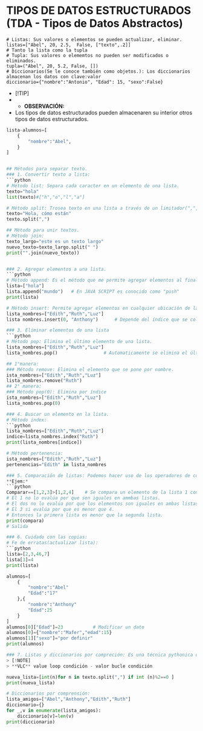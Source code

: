 # TIPOS DE DATOS ESTRUCTURADOS (TDA - Tipos de Datos Abstractos)
```
# Listas: Sus valores o elementos se pueden actualizar, eliminar.
listas=["Abel", 20, 2.5,  False, ["texto",.2]]                                             # Tanto la lista como la tupla
# Tupla: Sus valores o elememtos no pueden ser modificados o eliminados.
tupla=("Abel", 20, 5.2, False, [])
# Diccionarios(Se le conoce también como objetos.): Los diccionarios almacenan los datos con clave:valor
diccionario={"nombre":"Antonio", "Edad": 15, "sexo":False}
```
- [!TIP]
- - **OBSERVACIÓN:** 
- Los tipos de datos estructurados pueden almacenaren su interior otros tipos de datos estructurados.
```python
lista-alumnos=[
    {
        "nombre":"Abel",
    }
]


## Métodos para separar texto.
### 1. Convertir texto a lista:
```python
# Método list: Separa cada caracter en un elemento de una lista.
texto="hola"
list(texto)#["h","o","l","a"]

# Método split: Trosea texto en una lista a través de un limitador(",",".",etc)
texto="Hola, cómo están"
texto.split(",")

## Método para unir textos.
# Método join:
texto_largo="este es un texto largo"
nuevo_texto=texto_largo.split(" ")
print("".join(nuevo_texto))


### 2. Agregar elementos a una lista.
```python
# Método append: Es el método que me permite agregar elementos al final de una lista.
lista=["hola"]
lista.append("mundo")   # En JAVA SCRIPT es conocido como "push"
print(lista)

# Método insert: Permite agregar elementos en cualquier ubicación de la lista.
lista_nombres=["Edith","Ruth","Luz"]
lista nombres.insert(0, "Anthony")      # Depende del índice que se coloque se podrá insertar el elemento.

### 3. Eliminar elementos de una lista
```python
# Método pop: Elimina el último elemento de una lista.
lista_nombres=["Edith","Ruth","Luz"]
lista_nombres.pop()                 # Automaticamente se elimina el último elemento sin necesidad de que se indique.

## 1°manera:
### Método remove: Elimina el elemento que se pone por nombre.
ista_nombres=["Edith","Ruth","Luz"]
lista_nombres.remove("Ruth")
## 2° manera:
### Método pop(0): Elimina por índice 
ista_nombres=["Edith","Ruth","Luz"]
lista_nombres.pop(0)

### 4. Buscar un elemento en la lista.
# Método index:
```python
lista_nombres=["Edith","Ruth","Luz"]
indice=lista_nombres.index("Ruth")
print(lista_nombres[indice])

# Método pertenencia:
ista_nombres=["Edith","Ruth","Luz"]
pertenencias="Edith" in lista_nombres

### 5. Comparación de listas: Podemos hacer uso de los operadores de comparación para comparar listas.
**Ejem:*
```python
Comparar==[1,2,3]>[1,2,4]    # Se compara un elemento de la lista 1 con los elementos de la lista 2.
# El 1 no lo evalúa por que son iguales en ammbas listas.
# El dos no lo evalúa por que los elementos son iguales en ambas listas.
# El 3 si evalúa por que es menor que 4.
# Entonces la primera lista es menor que la segunda lista.
print(compara)
# Salida

### 6. Cuidado con las copias:
# Fe de erratas(actualizar lista):
```python
lista=[2,3,46,7]
lista[3]=4
print(lista)
```
```python
alumnos=[
    {
        "nombre":"Abel"
        "Edad":"17"
    },{
        "nombre":"Anthony"
        "Edad":25
    }
]
alumnos[0]["Edad"]=23           # Modificar un dato
alumnos[0]={"nombre":"Mafer","edad":15}
alumnos[1]["sexo"]="por definir"
print(alumnos)

### 7. Listas y diccionarios por compreción: Es una técnica pythonica que nos permite crear listas y diccionarios en una sola línea combinando bucles y decisiones.
> [!NOTE]
> **VLC** value loop condición - valor bucle condición

nueva_lista=[int(n)for n in texto.split(",") if int (n)%2==0 ]            
print(nueva_lista)

# Diccionarios por comprensión:
lista_amigos=["Abel","Anthony","Edith","Ruth"]
diccionario={}
for _,v in enumerate(lista_amigos):
    diccionario[v]=len(v)
print(diccionario)
```